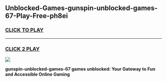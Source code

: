 
## Unblocked-Games-gunspin-unblocked-games-67-Play-Free-ph8ei
<h3>
<a href="https://premium76.site?title=gunspin-unblocked-games-67&ref=19M">CLICK TO PLAY</a></h3>
<hr>

<h3>
<a href="https://premium76.site?title=gunspin-unblocked-games-67&ref=19M">CLICK 2 PLAY</a>
  
</h3>

<a href="https://premium76.site?title=gunspin-unblocked-games-67&ref=19M"><img src="https://clearcache.store/games.png"></a>


**gunspin-unblocked-games-67 games unblocked: Your Gateway to Fun and Accessible Online Gaming**
